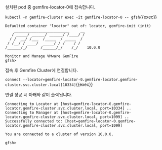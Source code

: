 <br>

설치된 pod 중 gemfire-locator-0에 접속합니다.

`kubectl -n gemfire-cluster exec -it gemfire-locator-0 -- gfsh`{{exec}}

```shell
Defaulted container "locator" out of: locator, gemfire-init (init)
    _________________________     __
   / _____/ ______/ ______/ /____/ /
  / /  __/ /___  /_____  / _____  / 
 / /__/ / ____/  _____/ / /    / /  
/______/_/      /______/_/    /_/    10.0.0

Monitor and Manage VMware GemFire
gfsh>
```

접속 후 Gemfire Cluster에 연결합니다.

`connect --locator=gemfire-locator-0.gemfire-locator.gemfire-cluster.svc.cluster.local[10334]`{{exec}}

연결 성공 시 아래와 같이 출력됩니다.

```shell
Connecting to Locator at [host=gemfire-locator-0.gemfire-locator.gemfire-cluster.svc.cluster.local, port=10334] ..
Connecting to Manager at [host=gemfire-locator-0.gemfire-locator.gemfire-cluster.svc.cluster.local, port=1099] ..
Successfully connected to: [host=gemfire-locator-0.gemfire-locator.gemfire-cluster.svc.cluster.local, port=1099]

You are connected to a cluster of version 10.0.0.

gfsh>
```
